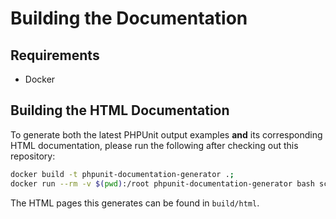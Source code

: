 # Building the Documentation

## Requirements

- Docker

## Building the HTML Documentation

To generate both the latest PHPUnit output examples **and** its corresponding HTML documentation, please run the following after checking out this repository:
```sh
docker build -t phpunit-documentation-generator .;
docker run --rm -v $(pwd):/root phpunit-documentation-generator bash scripts/00-generate-php-unit-documentation.sh;
```

The HTML pages this generates can be found in `build/html`.
